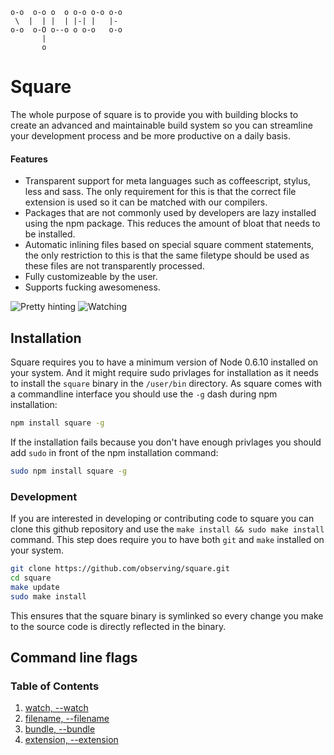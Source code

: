 ```
o-o  o-o o  o o-o o-o o-o 
 \  |  | |  | |-| |   |-  
o-o  o-O o--o o o-o   o-o 
       |                  
       o                  
```

# Square

The whole purpose of square is to provide you with building blocks to create an
advanced and maintainable build system so you can streamline your development
process and be more productive on a daily basis.

#### Features

- Transparent support for meta languages such as coffeescript, stylus, less and
  sass. The only requirement for this is that the correct file extension is
  used so it can be matched with our compilers.
- Packages that are not commonly used by developers are lazy installed using the
  npm package. This reduces the amount of bloat that needs to be installed.
- Automatic inlining files based on special square comment statements, the only
  restriction to this is that the same filetype should be used as these files
  are not transparently processed.
- Fully customizeable by the user.
- Supports fucking awesomeness.

![Pretty hinting](http://f.cl.ly/items/0V2Q0I150j1G2j043h2q/square-hint.png)
![Watching](http://f.cl.ly/items/2z2z26213v111W2y141H/Screen%20Shot%202012-04-27%20at%209.25.55%20PM.png)

## Installation

Square requires you to have a minimum version of Node 0.6.10 installed on your
system. And it might require sudo privlages for installation as it needs to
install the `square` binary in the `/user/bin` directory. As square comes with a
commandline interface you should use the `-g` dash during npm installation:

```bash
npm install square -g
```

If the installation fails because you don't have enough privlages you should
add `sudo` in front of the npm installation command:

```bash
sudo npm install square -g
```

### Development

If you are interested in developing or contributing code to square you can clone
this github repository and use the `make install && sudo make install` command.
This step does require you to have both `git` and `make` installed on your
system.

```bash
git clone https://github.com/observing/square.git
cd square
make update
sudo make install
```

This ensures that the square binary is symlinked so every change you make to the
source code is directly reflected in the binary.

## Command line flags
### Table of Contents

1. [watch, --watch](/observing/square/blob/master/doc/flags/watch.md)
2. [filename, --filename](/observing/square/blob/master/doc/flags/filename.md)
3. [bundle, --bundle](/observing/square/blob/master/doc/flags/bundle.md)
4. [extension, --extension](/observing/square/blob/master/doc/flags/extension.md)
